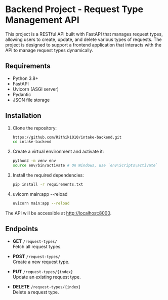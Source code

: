 # Backend Project - Request Type Management API

This project is a RESTful API built with FastAPI that manages request types, allowing users to create, update, and delete various types of requests. The project is designed to support a frontend application that interacts with the API to manage request types dynamically.

## Requirements

-   Python 3.8+
-   FastAPI
-   Uvicorn (ASGI server)
-   Pydantic
-   JSON file storage

## Installation

1.  Clone the repository:

    ```bash
    https://github.com/Rithik1010/intake-backend.git
    cd intake-backend

    ```

2.  Create a virtual environment and activate it:

    ```bash
    python3 -m venv env
    source env/bin/activate # On Windows, use `env\Scripts\activate`
    ```

3.  Install the required dependencies:

    ```bash
    pip install -r requirements.txt
    ```

4.  uvicorn main:app --reload

    ```bash
    uvicorn main:app --reload
    ```

The API will be accessible at [http://localhost:8000](http://localhost:8000).

## Endpoints

-   **GET** `/request-types/`  
    Fetch all request types.

-   **POST** `/request-types/`  
    Create a new request type.

-   **PUT** `/request-types/{index}`  
    Update an existing request type.

-   **DELETE** `/request-types/{index}`  
    Delete a request type.
